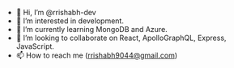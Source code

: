 - 👋 Hi, I’m @rrishabh-dev
- 👀 I’m interested in development.
- 🌱 I’m currently learning MongoDB and Azure.
- 💞️ I’m looking to collaborate on React, ApolloGraphQL, Express, JavaScript.
- 📫 How to reach me (rrishabh9044@gmail.com)

<!---
rrishabh-dev/rrishabh-dev is a ✨ special ✨ repository because its `README.md` (this file) appears on your GitHub profile.
You can click the Preview link to take a look at your changes.
--->

